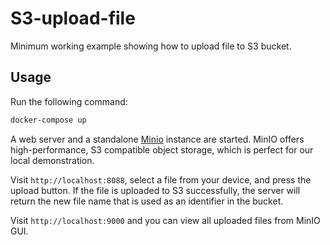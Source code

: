 # S3-upload-file
Minimum working example showing how to upload file to S3 bucket.

## Usage
Run the following command:

```bash
docker-compose up
```
A web server and a standalone [Minio](https://min.io) instance are started. MinIO offers high-performance, S3 compatible object storage, which is perfect for our local demonstration.

Visit `http://localhost:8088`, select a file from your device, and press the upload button. If the file is uploaded to S3 successfully, the server will return the new file name that is used as an identifier in the bucket.

Visit `http://localhost:9000` and you can view all uploaded files from MinIO GUI.
